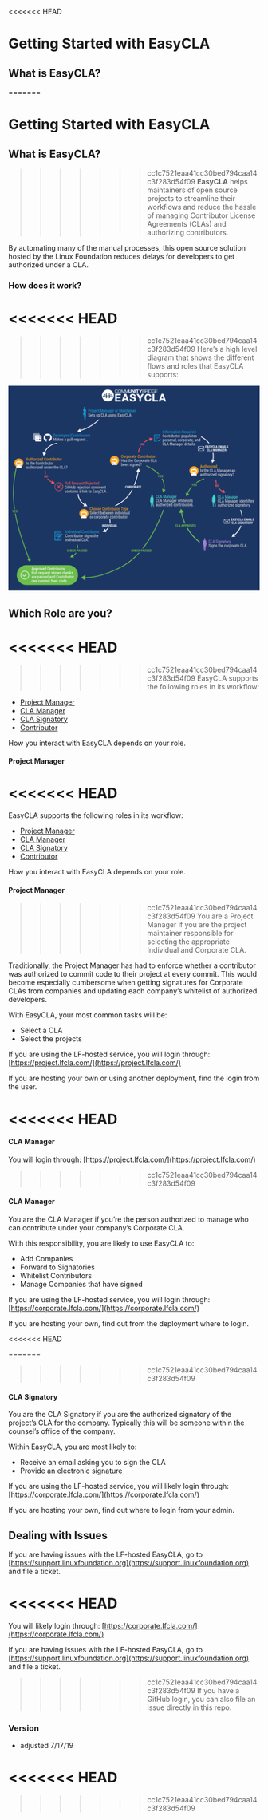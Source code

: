 <<<<<<< HEAD
# Getting Started with EasyCLA

## What is EasyCLA?
=======

# Getting Started with EasyCLA

## What is EasyCLA?

>>>>>>> cc1c7521eaa41cc30bed794caa14c3f283d54f09
**EasyCLA** helps maintainers of open source projects to streamline their workflows and reduce the hassle of managing Contributor License Agreements (CLAs) and authorizing contributors. 

By automating many of the manual processes, this open source solution hosted by the Linux Foundation reduces delays for developers to get authorized under a CLA. 

### How does it work?
<<<<<<< HEAD
=======

>>>>>>> cc1c7521eaa41cc30bed794caa14c3f283d54f09
Here’s a high level diagram that shows the different flows and roles that EasyCLA supports:

![](imgs/cla_diagram_v8.png)	

## Which Role are you?
<<<<<<< HEAD
=======

>>>>>>> cc1c7521eaa41cc30bed794caa14c3f283d54f09
EasyCLA supports the following roles in its workflow:

* [Project Manager](#project-manager)
* [CLA Manager](#cla-manager)
* [CLA Signatory](#cla-signatory)
* [Contributor](#contributor)

How you interact with EasyCLA depends on your role.

#### Project Manager

<<<<<<< HEAD
=======
EasyCLA supports the following roles in its workflow:

* [Project Manager](#project-manager)
* [CLA Manager](#cla-manager)
* [CLA Signatory](#cla-signatory)
* [Contributor](#contributor)

How you interact with EasyCLA depends on your role.

#### Project Manager


>>>>>>> cc1c7521eaa41cc30bed794caa14c3f283d54f09
You are a Project Manager if you are the project maintainer responsible for selecting the appropriate Individual and Corporate CLA.  

Traditionally, the Project Manager has had to enforce whether a contributor was authorized to commit code to their project at every commit.  This would become especially cumbersome when getting signatures for Corporate CLAs from companies and updating each company’s whitelist of authorized developers.

With EasyCLA, your most common tasks will be:

* Select a CLA
* Select the projects

If you are using the LF-hosted service, you will login through: [https://project.lfcla.com/](https://project.lfcla.com/)

If you are hosting your own or using another deployment, find the login from the user.

<<<<<<< HEAD
=======
#### CLA Manager

You will login through: [https://project.lfcla.com/](https://project.lfcla.com/)

>>>>>>> cc1c7521eaa41cc30bed794caa14c3f283d54f09

#### CLA Manager

You are the CLA Manager if you’re the person authorized to manage who can contribute under your company’s Corporate CLA.  

With this responsibility, you are likely to use EasyCLA to:

* Add Companies
* Forward to Signatories
* Whitelist Contributors
* Manage Companies that have signed

If you are using the LF-hosted service, you will login through: [https://corporate.lfcla.com/](https://corporate.lfcla.com/)

If you are hosting your own, find out from the deployment where to login.

<<<<<<< HEAD

=======
>>>>>>> cc1c7521eaa41cc30bed794caa14c3f283d54f09
#### CLA Signatory

You are the CLA Signatory if you are the authorized signatory of the project’s CLA for the company.  Typically this will be someone within the counsel’s office of the company.

Within EasyCLA, you are most likely to:

* Receive an email asking you to sign the CLA
* Provide an electronic signature

If you are using the LF-hosted service, you will likely login through: [https://corporate.lfcla.com/](https://corporate.lfcla.com/)

If you are hosting your own, find out where to login from your admin.

## Dealing with Issues

If you are having issues with the LF-hosted EasyCLA, go to [https://support.linuxfoundation.org](https://support.linuxfoundation.org) and file a ticket.

<<<<<<< HEAD
=======
You will likely login through: [https://corporate.lfcla.com/](https://corporate.lfcla.com/)


If you are having issues with the LF-hosted EasyCLA, go to [https://support.linuxfoundation.org](https://support.linuxfoundation.org) and file a ticket.

>>>>>>> cc1c7521eaa41cc30bed794caa14c3f283d54f09
If you have a GitHub login, you can also file an issue directly in this repo.

### Version

* adjusted 7/17/19

<<<<<<< HEAD
=======

>>>>>>> cc1c7521eaa41cc30bed794caa14c3f283d54f09
